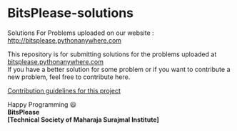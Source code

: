 # BitsPlease-solutions
Solutions For Problems uploaded on our website : http://bitsplease.pythonanywhere.com

This repository is for submitting solutions for the problems uploaded at [bitsplease.pythonanywhere.com](http://bitsplease.pythonanywhere.com)<br>
If you have a better solution for some problem or if you want to contribute a new problem, feel free to contribute here.

[Contribution guidelines for this project](/CONTRIBUTING.md)

Happy Programming :smiley:<br>
<strong>BitsPlease<br>
[Technical Society of Maharaja Surajmal Institute]</strong>
